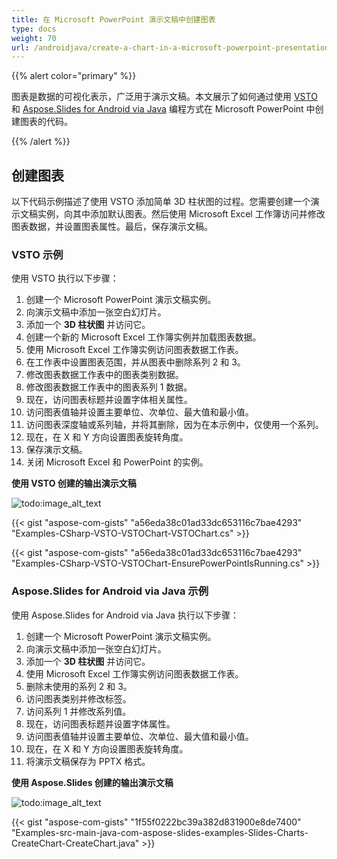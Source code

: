 ```yaml
---
title: 在 Microsoft PowerPoint 演示文稿中创建图表
type: docs
weight: 70
url: /androidjava/create-a-chart-in-a-microsoft-powerpoint-presentation/
---
```


{{% alert color="primary" %}} 

 图表是数据的可视化表示，广泛用于演示文稿。本文展示了如何通过使用 [VSTO](/slides/androidjava/create-a-chart-in-a-microsoft-powerpoint-presentation/) 和 [Aspose.Slides for Android via Java](/slides/androidjava/create-a-chart-in-a-microsoft-powerpoint-presentation/) 编程方式在 Microsoft PowerPoint 中创建图表的代码。

{{% /alert %}} 
## **创建图表**
以下代码示例描述了使用 VSTO 添加简单 3D 柱状图的过程。您需要创建一个演示文稿实例，向其中添加默认图表。然后使用 Microsoft Excel 工作簿访问并修改图表数据，并设置图表属性。最后，保存演示文稿。
### **VSTO 示例**
使用 VSTO 执行以下步骤：

1. 创建一个 Microsoft PowerPoint 演示文稿实例。
1. 向演示文稿中添加一张空白幻灯片。
1. 添加一个 **3D 柱状图** 并访问它。
1. 创建一个新的 Microsoft Excel 工作簿实例并加载图表数据。
1. 使用 Microsoft Excel 工作簿实例访问图表数据工作表。
1. 在工作表中设置图表范围，并从图表中删除系列 2 和 3。
1. 修改图表数据工作表中的图表类别数据。
1. 修改图表数据工作表中的图表系列 1 数据。
1. 现在，访问图表标题并设置字体相关属性。
1. 访问图表值轴并设置主要单位、次单位、最大值和最小值。
1. 访问图表深度轴或系列轴，并将其删除，因为在本示例中，仅使用一个系列。
1. 现在，在 X 和 Y 方向设置图表旋转角度。
1. 保存演示文稿。
1. 关闭 Microsoft Excel 和 PowerPoint 的实例。

**使用 VSTO 创建的输出演示文稿** 

![todo:image_alt_text](create-a-chart-in-a-microsoft-powerpoint-presentation_1.png)



{{< gist "aspose-com-gists" "a56eda38c01ad33dc653116c7bae4293" "Examples-CSharp-VSTO-VSTOChart-VSTOChart.cs" >}}

{{< gist "aspose-com-gists" "a56eda38c01ad33dc653116c7bae4293" "Examples-CSharp-VSTO-VSTOChart-EnsurePowerPointIsRunning.cs" >}}
### **Aspose.Slides for Android via Java 示例**
使用 Aspose.Slides for Android via Java 执行以下步骤：

1. 创建一个 Microsoft PowerPoint 演示文稿实例。
1. 向演示文稿中添加一张空白幻灯片。
1. 添加一个 **3D 柱状图** 并访问它。
1. 使用 Microsoft Excel 工作簿实例访问图表数据工作表。
1. 删除未使用的系列 2 和 3。
1. 访问图表类别并修改标签。
1. 访问系列 1 并修改系列值。
1. 现在，访问图表标题并设置字体属性。
1. 访问图表值轴并设置主要单位、次单位、最大值和最小值。
1. 现在，在 X 和 Y 方向设置图表旋转角度。
1. 将演示文稿保存为 PPTX 格式。

**使用 Aspose.Slides 创建的输出演示文稿** 

![todo:image_alt_text](create-a-chart-in-a-microsoft-powerpoint-presentation_2.png)

{{< gist "aspose-com-gists" "1f55f0222bc39a382d831900e8de7400" "Examples-src-main-java-com-aspose-slides-examples-Slides-Charts-CreateChart-CreateChart.java" >}}